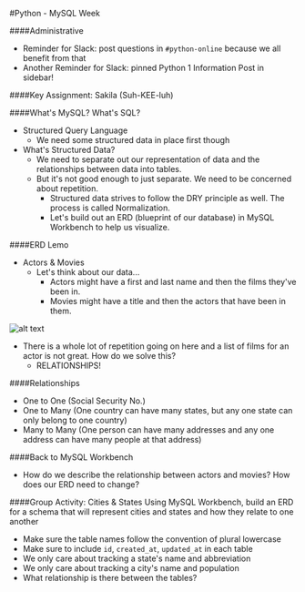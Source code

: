 #Python - MySQL Week

####Administrative
- Reminder for Slack: post questions in `#python-online` because we all benefit from that
- Another Reminder for Slack: pinned Python 1 Information Post in sidebar!

####Key Assignment: Sakila (Suh-KEE-luh)

####What's MySQL? What's SQL?
- Structured Query Language
  - We need some structured data in place first though
- What's Structured Data?
  - We need to separate out our representation of data and the relationships between data into tables.
  - But it's not good enough to just separate.  We need to be concerned about repetition.
    - Structured data strives to follow the DRY principle as well.  The process is called Normalization.
    - Let's build out an ERD (blueprint of our database) in MySQL Workbench to help us visualize.

####ERD Lemo
- Actors & Movies
  - Let's think about our data...
    - Actors might have a first and last name and then the films they've been in.
    - Movies might have a title and then the actors that have been in them.

![alt text](ActorsMoviesV1.png "ERD")

  - There is a whole lot of repetition going on here and a list of films for an actor is not great. How do we solve this?
    - RELATIONSHIPS!

####Relationships
- One to One (Social Security No.)
- One to Many (One country can have many states, but any one state can only belong to one country)
- Many to Many (One person can have many addresses and any one address can have many people at that address)

####Back to MySQL Workbench
- How do we describe the relationship between actors and movies?  How does our ERD need to change?

####Group Activity: Cities & States
Using MySQL Workbench, build an ERD for a schema that will represent cities and states and how they relate to one another
- Make sure the table names follow the convention of plural lowercase
- Make sure to include `id`, `created_at`, `updated_at` in each table
- We only care about tracking a state's name and abbreviation
- We only care about tracking a city's name and population
- What relationship is there between the tables?
